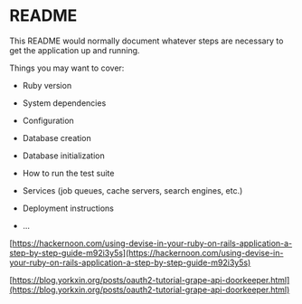 # README

This README would normally document whatever steps are necessary to get the
application up and running.

Things you may want to cover:

* Ruby version

* System dependencies

* Configuration

* Database creation

* Database initialization

* How to run the test suite

* Services (job queues, cache servers, search engines, etc.)

* Deployment instructions

* ...



[https://hackernoon.com/using-devise-in-your-ruby-on-rails-application-a-step-by-step-guide-m92i3y5s](https://hackernoon.com/using-devise-in-your-ruby-on-rails-application-a-step-by-step-guide-m92i3y5s)

[https://blog.yorkxin.org/posts/oauth2-tutorial-grape-api-doorkeeper.html](https://blog.yorkxin.org/posts/oauth2-tutorial-grape-api-doorkeeper.html)
